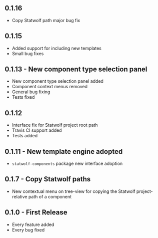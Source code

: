 ## 0.1.16
* Copy Statwolf path major bug fix

## 0.1.15
* Added support for including new templates
* Small bug fixes

## 0.1.13 - New component type selection panel
* New component type selection panel added
* Component context menus removed
* General bug fixing
* Tests fixed

## 0.1.12
* Interface fix for Statwolf project root path
* Travis CI support added
* Tests added

## 0.1.11 - New template engine adopted
* `statwolf-components` package new interface adoption

## 0.1.7 - Copy Statwolf paths
* New contextual menu on tree-view for copying the Statwolf project-relative path of a component

## 0.1.0 - First Release
* Every feature added
* Every bug fixed
